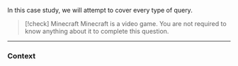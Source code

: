 In this case study, we will attempt to cover every type of query.  

> [!check] Minecraft 
> Minecraft is a video game. You are not required to know anything about it to complete this question.

---

### Context

